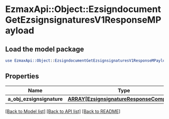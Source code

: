 # EzmaxApi::Object::EzsigndocumentGetEzsignsignaturesV1ResponseMPayload

## Load the model package
```perl
use EzmaxApi::Object::EzsigndocumentGetEzsignsignaturesV1ResponseMPayload;
```

## Properties
Name | Type | Description | Notes
------------ | ------------- | ------------- | -------------
**a_obj_ezsignsignature** | [**ARRAY[EzsignsignatureResponseCompound]**](EzsignsignatureResponseCompound.md) |  | [optional] 

[[Back to Model list]](../README.md#documentation-for-models) [[Back to API list]](../README.md#documentation-for-api-endpoints) [[Back to README]](../README.md)


